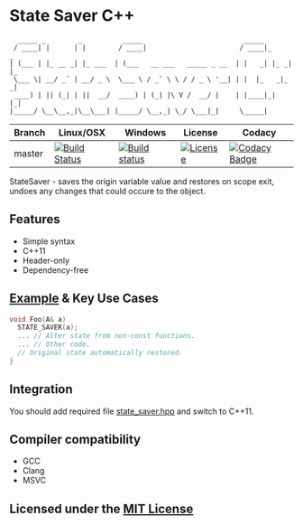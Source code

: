 # State Saver C++

```text
  _____ _        _          _____                         _____
 / ____| |      | |        / ____|                       / ____|_     _
| (___ | |_ __ _| |_ ___  | (___   __ ___   _____ _ __  | |   _| |_ _| |_
 \___ \| __/ _` | __/ _ \  \___ \ / _` \ \ / / _ \ '__| | |  |_   _|_   _|
 ____) | || (_| | ||  __/  ____) | (_| |\ V /  __/ |    | |____|_|   |_|
|_____/ \__\__,_|\__\___| |_____/ \__,_| \_/ \___|_|     \_____|
```

Branch | Linux/OSX | Windows | License | Codacy
-------|-----------|---------|---------|-------
master |[![Build Status](https://travis-ci.org/Neargye/state_saver.svg?branch=master)](https://travis-ci.org/Neargye/state_saver)|[![Build status](https://ci.appveyor.com/api/projects/status/64trm7iqd1a9gg6u/branch/master?svg=true)](https://ci.appveyor.com/project/Neargye/state-saver/branch/master)|[![License](https://img.shields.io/github/license/Neargye/state_saver.svg)](LICENSE)|[![Codacy Badge](https://api.codacy.com/project/badge/Grade/d5ef10058bf44e57acc657d106aa2522)](https://www.codacy.com/app/Neargye/state_saver?utm_source=github.com&amp;utm_medium=referral&amp;utm_content=Neargye/state_saver&amp;utm_campaign=Badge_Grade)

StateSaver - saves the origin variable value and restores on scope exit, undoes any changes that could occure to the object.

## Features

* Simple syntax
* C++11
* Header-only
* Dependency-free

## [Example](example/example.cpp) & Key Use Cases

```cpp
void Foo(A& a)
  STATE_SAVER(a);
  ... // Alter state from non-const functions.
  ... // Other code.
  // Original state automatically restored.
}
```

## Integration

You should add required file [state_saver.hpp](include/state_saver.hpp) and switch to C++11.

## Compiler compatibility

* GCC
* Clang
* MSVC

## Licensed under the [MIT License](LICENSE)
